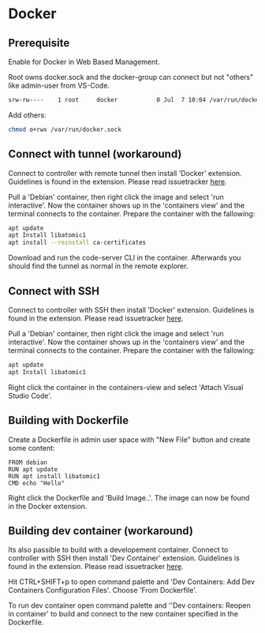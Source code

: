 # Docker

## Prerequisite

Enable for Docker in Web Based Management.

Root owns docker.sock and the docker-group can connect but not "others" like admin-user from VS-Code.

```bash
srw-rw----    1 root     docker           0 Jul  7 10:04 /var/run/docker.sock
```

Add others:

```bash
chmod o+rwx /var/run/docker.sock
```

## Connect with tunnel (workaround)

Connect to controller with remote tunnel then install 'Docker' extension. Guidelines is found in the extension. Please read issuetracker [here](https://github.com/WAGO/vscode-server/issues/4).

Pull a 'Debian' container, then right click the image and select 'run interactive'. Now the container shows up in the 'containers view' and the terminal connects to the container. Prepare the container with the fallowing:

```bash
apt update
apt Install libatomic1
apt install --reinstall ca-certificates
```

Download and run the code-server CLI in the container. Afterwards you should find the tunnel as normal in the remote explorer.

## Connect with SSH

Connect to controller with SSH then install 'Docker' extension. Guidelines is found in the extension. Please read issuetracker [here](https://github.com/WAGO/vscode-server/issues/6).

Pull a 'Debian' container, then right click the image and select 'run interactive'. Now the container shows up in the 'containers view' and the terminal connects to the container. Prepare the container with the fallowing:

```bash
apt update
apt Install libatomic1
```

Right click the container in the containers-view and select 'Attach Visual Studio Code'.

## Building with Dockerfile

Create a Dockerfile in admin user space with "New File" button and create some content:

```docker
FROM debian
RUN apt update
RUN apt install libatomic1
CMD echo "Hello"
```

Right click the Dockerfile and 'Build Image..'. The image can now be found in the Docker extension.

## Building dev container (workaround)

Its also passible to build with a developement container. Connect to controller with SSH then install 'Dev Container' extension. Guidelines is found in the extension. Please read issuetracker [here](https://github.com/WAGO/vscode-server/issues/7).

Hit CTRL+SHIFT+p to open command palette and 'Dev Containers: Add Dev Containers Configuration Files'.  Choose 'From Dockerfile'.

To run dev container open command palette and ''Dev containers: Reopen in container' to build and connect to the new container specified in the Dockerfile.



